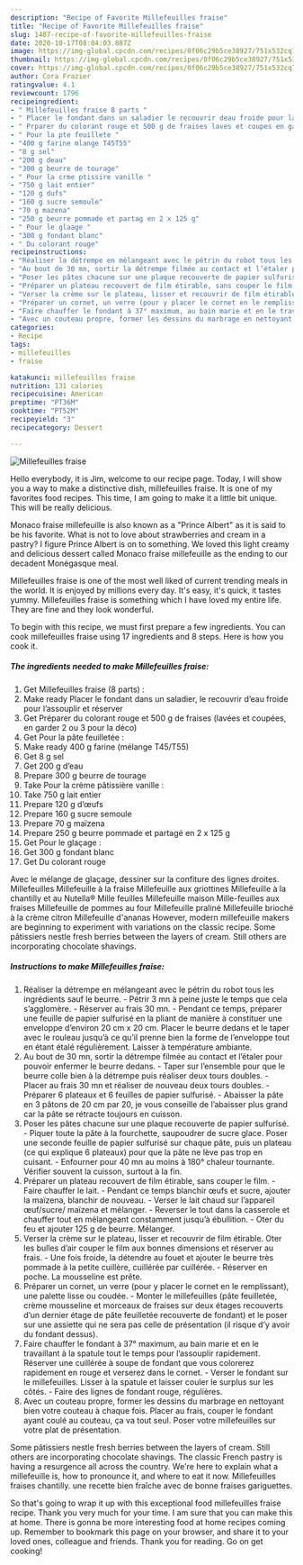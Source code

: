 ```yaml
---
description: "Recipe of Favorite Millefeuilles fraise"
title: "Recipe of Favorite Millefeuilles fraise"
slug: 1407-recipe-of-favorite-millefeuilles-fraise
date: 2020-10-17T08:04:03.887Z
image: https://img-global.cpcdn.com/recipes/0f06c29b5ce38927/751x532cq70/millefeuilles-fraise-photo-principale-de-la-recette.jpg
thumbnail: https://img-global.cpcdn.com/recipes/0f06c29b5ce38927/751x532cq70/millefeuilles-fraise-photo-principale-de-la-recette.jpg
cover: https://img-global.cpcdn.com/recipes/0f06c29b5ce38927/751x532cq70/millefeuilles-fraise-photo-principale-de-la-recette.jpg
author: Cora Frazier
ratingvalue: 4.1
reviewcount: 1796
recipeingredient:
- " Millefeuilles fraise 8 parts "
- " Placer le fondant dans un saladier le recouvrir deau froide pour lassouplir et rserver"
- " Prparer du colorant rouge et 500 g de fraises laves et coupes en garder 2 ou 3 pour la dco"
- " Pour la pte feuillete "
- "400 g farine mlange T45T55"
- "8 g sel"
- "200 g deau"
- "300 g beurre de tourage"
- " Pour la crme ptissire vanille "
- "750 g lait entier"
- "120 g dufs"
- "160 g sucre semoule"
- "70 g mazena"
- "250 g beurre pommade et partag en 2 x 125 g"
- " Pour le glaage "
- "300 g fondant blanc"
- " Du colorant rouge"
recipeinstructions:
- "Réaliser la détrempe en mélangeant avec le pétrin du robot tous les ingrédients sauf le beurre. Pétrir 3 mn à peine juste le temps que cela s’agglomère. Réserver au frais 30 mn. Pendant ce temps, préparer une feuille de papier sulfurisé en la pliant de manière à constituer une enveloppe d’environ 20 cm x 20 cm. Placer le beurre dedans et le taper avec le rouleau jusqu’à ce qu’il prenne bien la forme de l’enveloppe tout en étant étalé régulièrement. Laisser à température ambiante."
- "Au bout de 30 mn, sortir la détrempe filmée au contact et l’étaler pour pouvoir enfermer le beurre dedans. Taper sur l’ensemble pour que le beurre colle bien à la détrempe puis réaliser deux tours doubles. Placer au frais 30 mn et réaliser de nouveau deux tours doubles. Préparer 6 plateaux et 6 feuilles de papier sulfurisé. Abaisser la pâte en 3 pâtons de 20 cm par 20, je vous conseille de l’abaisser plus grand car la pâte se rétracte toujours en cuisson."
- "Poser les pâtes chacune sur une plaque recouverte de papier sulfurisé. Piquer toute la pâte à la fourchette, saupoudrer de sucre glace. Poser une seconde feuille de papier sulfurisé sur chaque pâte, puis un plateau (ce qui explique 6 plateaux) pour que la pâte ne lève pas trop en cuisant. Enfourner pour 40 mn au moins à 180° chaleur tournante. Vérifier souvent la cuisson, surtout à la fin."
- "Préparer un plateau recouvert de film étirable, sans couper le film. Faire chauffer le lait. Pendant ce temps blanchir œufs et sucre, ajouter la maïzena, blanchir de nouveau. Verser le lait chaud sur l’appareil œuf/sucre/ maïzena et mélanger. Reverser le tout dans la casserole et chauffer tout en mélangeant constamment jusqu’à ébullition. Oter du feu et ajouter 125 g de beurre. Mélanger."
- "Verser la crème sur le plateau, lisser et recouvrir de film étirable. Oter les bulles d’air couper le film aux bonnes dimensions et réserver au frais. Une fois froide, la détendre au fouet et ajouter le beurre très pommade à la petite cuillère, cuillérée par cuillérée. Réserver en poche. La mousseline est prête."
- "Préparer un cornet, un verre (pour y placer le cornet en le remplissant), une palette lisse ou coudée. Monter le millefeuilles (pâte feuilletée, crème mousseline et morceaux de fraises sur deux étages recouverts d’un dernier étage de pâte feuilletée recouverte de fondant) et le poser sur une assiette qui ne sera pas celle de présentation (il risque d’y avoir du fondant dessus)."
- "Faire chauffer le fondant à 37° maximum, au bain marie et en le travaillant à la spatule tout le temps pour l’assouplir rapidement. Réserver une cuillérée à soupe de fondant que vous colorerez rapidement en rouge et verserez dans le cornet. Verser le fondant sur le millefeuilles. Lisser à la spatule et laisser couler le surplus sur les côtés. Faire des lignes de fondant rouge, régulières."
- "Avec un couteau propre, former les dessins du marbrage en nettoyant bien votre couteau à chaque fois. Placer au frais, couper le fondant ayant coulé au couteau, ça va tout seul. Poser votre millefeuilles sur votre plat de présentation."
categories:
- Recipe
tags:
- millefeuilles
- fraise

katakunci: millefeuilles fraise 
nutrition: 131 calories
recipecuisine: American
preptime: "PT36M"
cooktime: "PT52M"
recipeyield: "3"
recipecategory: Dessert

---
```



![Millefeuilles fraise](https://img-global.cpcdn.com/recipes/0f06c29b5ce38927/751x532cq70/millefeuilles-fraise-photo-principale-de-la-recette.jpg)

Hello everybody, it is Jim, welcome to our recipe page. Today, I will show you a way to make a distinctive dish, millefeuilles fraise. It is one of my favorites food recipes. This time, I am going to make it a little bit unique. This will be really delicious.

Monaco fraise millefeuille is also known as a &#34;Prince Albert&#34; as it is said to be his favorite. What is not to love about strawberries and cream in a pastry? I figure Prince Albert is on to something. We loved this light creamy and delicious dessert called Monaco fraise millefeuille as the ending to our decadent Monégasque meal.

Millefeuilles fraise is one of the most well liked of current trending meals in the world. It is enjoyed by millions every day. It's easy, it's quick, it tastes yummy. Millefeuilles fraise is something which I have loved my entire life. They are fine and they look wonderful.


To begin with this recipe, we must first prepare a few ingredients. You can cook millefeuilles fraise using 17 ingredients and 8 steps. Here is how you cook it.

<!--inarticleads1-->

##### The ingredients needed to make Millefeuilles fraise:

1. Get  Millefeuilles fraise (8 parts) :
1. Make ready  Placer le fondant dans un saladier, le recouvrir d’eau froide pour l’assouplir et réserver
1. Get  Préparer du colorant rouge et 500 g de fraises (lavées et coupées, en garder 2 ou 3 pour la déco)
1. Get  Pour la pâte feuilletée :
1. Make ready 400 g farine (mélange T45/T55)
1. Get 8 g sel
1. Get 200 g d’eau
1. Prepare 300 g beurre de tourage
1. Take  Pour la crème pâtissière vanille :
1. Take 750 g lait entier
1. Prepare 120 g d’œufs
1. Prepare 160 g sucre semoule
1. Prepare 70 g maïzena
1. Prepare 250 g beurre pommade et partagé en 2 x 125 g
1. Get  Pour le glaçage :
1. Get 300 g fondant blanc
1. Get  Du colorant rouge


Avec le mélange de glaçage, dessiner sur la confiture des lignes droites. Millefeuilles Millefeuille à la fraise Millefeuille aux griottines Millefeuille à la chantilly et au Nutella® Mille feuilles Millefeuille maison Mille-feuilles aux fraises Millefeuille de pommes au four Millefeuille praliné Millefeuille brioché à la crème citron Millefeuille d&#39;ananas However, modern millefeuille makers are beginning to experiment with variations on the classic recipe. Some pâtissiers nestle fresh berries between the layers of cream. Still others are incorporating chocolate shavings. 

<!--inarticleads2-->

##### Instructions to make Millefeuilles fraise:

1. Réaliser la détrempe en mélangeant avec le pétrin du robot tous les ingrédients sauf le beurre. - Pétrir 3 mn à peine juste le temps que cela s’agglomère. - Réserver au frais 30 mn. - Pendant ce temps, préparer une feuille de papier sulfurisé en la pliant de manière à constituer une enveloppe d’environ 20 cm x 20 cm. Placer le beurre dedans et le taper avec le rouleau jusqu’à ce qu’il prenne bien la forme de l’enveloppe tout en étant étalé régulièrement. Laisser à température ambiante.
1. Au bout de 30 mn, sortir la détrempe filmée au contact et l’étaler pour pouvoir enfermer le beurre dedans. - Taper sur l’ensemble pour que le beurre colle bien à la détrempe puis réaliser deux tours doubles. - Placer au frais 30 mn et réaliser de nouveau deux tours doubles. - Préparer 6 plateaux et 6 feuilles de papier sulfurisé. - Abaisser la pâte en 3 pâtons de 20 cm par 20, je vous conseille de l’abaisser plus grand car la pâte se rétracte toujours en cuisson.
1. Poser les pâtes chacune sur une plaque recouverte de papier sulfurisé. - Piquer toute la pâte à la fourchette, saupoudrer de sucre glace. Poser une seconde feuille de papier sulfurisé sur chaque pâte, puis un plateau (ce qui explique 6 plateaux) pour que la pâte ne lève pas trop en cuisant. - Enfourner pour 40 mn au moins à 180° chaleur tournante. Vérifier souvent la cuisson, surtout à la fin.
1. Préparer un plateau recouvert de film étirable, sans couper le film. - Faire chauffer le lait. - Pendant ce temps blanchir œufs et sucre, ajouter la maïzena, blanchir de nouveau. - Verser le lait chaud sur l’appareil œuf/sucre/ maïzena et mélanger. - Reverser le tout dans la casserole et chauffer tout en mélangeant constamment jusqu’à ébullition. - Oter du feu et ajouter 125 g de beurre. Mélanger.
1. Verser la crème sur le plateau, lisser et recouvrir de film étirable. Oter les bulles d’air couper le film aux bonnes dimensions et réserver au frais. - Une fois froide, la détendre au fouet et ajouter le beurre très pommade à la petite cuillère, cuillérée par cuillérée. - Réserver en poche. La mousseline est prête.
1. Préparer un cornet, un verre (pour y placer le cornet en le remplissant), une palette lisse ou coudée. - Monter le millefeuilles (pâte feuilletée, crème mousseline et morceaux de fraises sur deux étages recouverts d’un dernier étage de pâte feuilletée recouverte de fondant) et le poser sur une assiette qui ne sera pas celle de présentation (il risque d’y avoir du fondant dessus).
1. Faire chauffer le fondant à 37° maximum, au bain marie et en le travaillant à la spatule tout le temps pour l’assouplir rapidement. Réserver une cuillérée à soupe de fondant que vous colorerez rapidement en rouge et verserez dans le cornet. - Verser le fondant sur le millefeuilles. Lisser à la spatule et laisser couler le surplus sur les côtés. - Faire des lignes de fondant rouge, régulières.
1. Avec un couteau propre, former les dessins du marbrage en nettoyant bien votre couteau à chaque fois. Placer au frais, couper le fondant ayant coulé au couteau, ça va tout seul. Poser votre millefeuilles sur votre plat de présentation.


Some pâtissiers nestle fresh berries between the layers of cream. Still others are incorporating chocolate shavings. The classic French pastry is having a resurgence all across the country. We&#39;re here to explain what a millefeuille is, how to pronounce it, and where to eat it now. Millefeuilles fraises chantilly. une recette bien fraîche avec de bonne fraises gariguettes. 

So that's going to wrap it up with this exceptional food millefeuilles fraise recipe. Thank you very much for your time. I am sure that you can make this at home. There is gonna be more interesting food at home recipes coming up. Remember to bookmark this page on your browser, and share it to your loved ones, colleague and friends. Thank you for reading. Go on get cooking!
